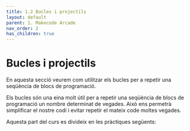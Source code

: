 ```yaml
---
title: 1.2 Bucles i projectils
layout: default 
parent: 1. Makecode Arcade
nav_order: 2
has_children: true
---
```


# Bucles i projectils

En aquesta secció veurem com utilitzar els bucles per a repetir una seqüència de blocs de programació.

Els bucles són una eina molt útil per a repetir una seqüència de blocs de programació un nombre determinat de vegades. Això ens permetrà simplificar el nostre codi i evitar repetir el mateix code moltes vegades.

Aquesta part del curs es divideix en les pràctiques següents:
